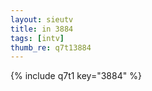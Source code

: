 ```yaml
--- 
layout: sieutv
title: in 3884
tags: [intv]
thumb_re: q7t13884
---
```

{% include q7t1 key="3884" %} 
